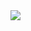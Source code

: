 <img align="right" margin="50px" src="https://github-readme-stats.vercel.app/api?username=hegaojian&show_icons=true&count_private=true&hide=contribs&include_all_commits=true&theme=highcontrast&bg_color=30,e96443,904e95" />






